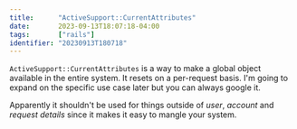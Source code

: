 ```yaml
---
title:      "ActiveSupport::CurrentAttributes"
date:       2023-09-13T18:07:18-04:00
tags:       ["rails"]
identifier: "20230913T180718"
---
```


`ActiveSupport::CurrentAttributes` is a way to make a global object
available in the entire system. It resets on a per-request basis.
I'm going to expand on the specific use case later but you can always
google it.

Apparently it shouldn't be used for things outside of *user*,
*account* and *request details* since it makes it easy to mangle your system.

